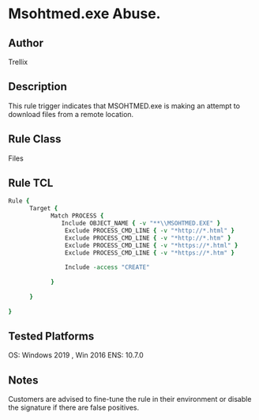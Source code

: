 # Msohtmed.exe Abuse.

## Author
Trellix

## Description
This rule trigger indicates that MSOHTMED.exe is making an attempt to download files from a remote location.

## Rule Class 
Files

## Rule TCL
```tcl
Rule {
      Target {
            Match PROCESS {
               Include OBJECT_NAME { -v "**\\MSOHTMED.EXE" }
                Exclude PROCESS_CMD_LINE { -v "*http://*.html" }
                Exclude PROCESS_CMD_LINE { -v "*http://*.htm" }
                Exclude PROCESS_CMD_LINE { -v "*https://*.html" }
                Exclude PROCESS_CMD_LINE { -v "*https://*.htm" }
					
                Include -access "CREATE"
                        
            }
                             
      }
   
}
```

## Tested Platforms
OS: Windows 2019 , Win 2016
ENS: 10.7.0

## Notes
Customers are advised to fine-tune the rule in their environment or disable the signature if there are false positives.